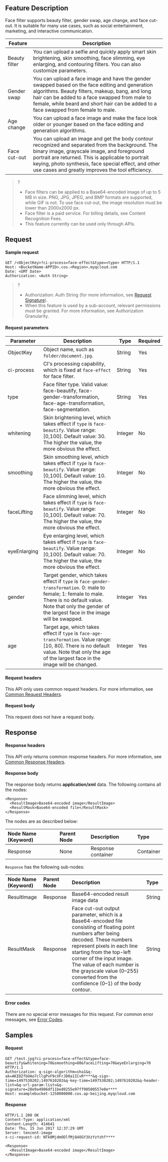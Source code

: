 ## Feature Description

Face filter supports beauty filter, gender swap, age change, and face cut-out. It is suitable for many use cases, such as social entertainment, marketing, and interactive communication.

| Feature | Description |
| ------------ | ------------------------------------------------------------ |
| Beauty filter     | You can upload a selfie and quickly apply smart skin brightening, skin smoothing, face slimming, eye enlarging, and contouring filters. You can also customize parameters. |
| Gender swap | You can upload a face image and have the gender swapped based on the face editing and generation algorithms. Beauty filters, makeup, bang, and long hair can be added to a face swapped from male to female, while beard and short hair can be added to a face swapped from female to male. |
| Age change | You can upload a face image and make the face look older or younger based on the face editing and generation algorithms. |
| Face cut-out     | You can upload an image and get the body contour recognized and separated from the background. The binary image, grayscale image, and foreground portrait are returned. This is applicable to portrait keying, photo synthesis, face special effect, and other use cases and greatly improves the tool efficiency. |

>?
>- Face filters can be applied to a Base64-encoded image of up to 5 MB in size. PNG, JPG, JPEG, and BMP formats are supported, while GIF is not. To use face cut-out, the image resolution must be lower than 2000x2000 px.
>- Face filter is a paid service. For billing details, see Content Recognition Fees.
>- This feature currently can be used only through APIs.

## Request

#### Sample request

```plaintext
GET /<ObjectKey>?ci-process=face-effect&type=<type> HTTP/1.1
Host: <BucketName-APPID>.cos.<Region>.myqcloud.com
Date: <GMT Date>
Authorization: <Auth String>

```

>? 
> - Authorization: Auth String (for more information, see [Request Signature](https://intl.cloud.tencent.com/document/product/436/7778)).
> - When this feature is used by a sub-account, relevant permissions must be granted. For more information, see Authorization Granularity.
> 

#### Request parameters

| Parameter | Description | Type | Required |
| ------------ | ------------------------------------------------------------ | ------- | -------- |
| ObjectKey | Object name, such as `folder/document.jpg`. | String  | Yes |
| ci-process | CI's processing capability, which is fixed at `face-effect` for face filter. | String | Yes |
| type         | Face filter type. Valid value: face-beautify, face-gender-transformation, face-age-transformation, face-segmentation. | String  | Yes       |
| whitening    | Skin brightening level, which takes effect if `type` is `face-beautify`. Value range: [0,100]. Default value: 30. The higher the value, the more obvious the effect. | Integer | No       |
| smoothing    | Skin smoothing level, which takes effect if `type` is `face-beautify`. Value range: [0,100]. Default value: 10. The higher the value, the more obvious the effect. | Integer | No       |
| faceLifting    | Face slimming level, which takes effect if `type` is `face-beautify`. Value range: [0,100]. Default value: 70. The higher the value, the more obvious the effect. | Integer | No       |
| eyeEnlarging | Eye enlarging level, which takes effect if `type` is `face-beautify`. Value range: [0,100]. Default value: 70. The higher the value, the more obvious the effect. | Integer | No       |
| gender       | Target gender, which takes effect if `type` is `face-gender-transformation`. 0: male to female; 1: female to male. There is no default value. Note that only the gender of the largest face in the image will be swapped. | Integer | Yes       |
| age          | Target age, which takes effect if `type` is `face-age-transformation`. Value range: [10, 80]. There is no default value. Note that only the age of the largest face in the image will be changed. | Integer | Yes       |



#### Request headers

This API only uses common request headers. For more information, see [Common Request Headers](https://intl.cloud.tencent.com/document/product/1045/43609).

#### Request body

This request does not have a request body.

## Response

#### Response headers

This API only returns common response headers. For more information, see [Common Response Headers](https://intl.cloud.tencent.com/document/product/1045/43610). 

#### Response body

The response body returns **application/xml** data. The following contains all the nodes:

```plaintext
<Response>
  <ResultImage>Base64-encoded image</ResultImage>
  <ResultMask>Base64-encoded file</ResultMask>
</Response>
```

The nodes are as described below:

| Node Name (Keyword) | Parent Node | Description | Type |
| :----------------- | :----- | :------------- | :-------- |
| Response           | None     | Response container | Container |

`Response` has the following sub-nodes:

| Node Name (Keyword) | Parent Node | Description | Type |
| :----------------- | :------- | :----------------------------------------------------------- | :----- |
| ResultImage        | Response | Base64-encoded result image data                                     | String |
| ResultMask         | Response | Face cut-out output parameter, which is a Base64-encoded file consisting of floating point numbers after being decoded. These numbers represent pixels in each line starting from the top-left corner of the input image. The value of each number is the grayscale value (0–255) converted from the confidence (0–1) of the body contour. | String |

#### Error codes

There are no special error messages for this request. For common error messages, see [Error Codes](https://intl.cloud.tencent.com/document/product/1045/43611).

## Samples

#### Request

```plaintext
GET /test.jpg?ci-process=face-effect&type=face-beautify&whitening=70&smoothing=80&faceLifting=70&eyeEnlarging=70 HTTP/1.1
Authorization: q-sign-algorithm=sha1&q-ak=AKIDZfbOAo7cllgPvF9cXFrJD0a1ICvR****&q-sign-time=1497530202;1497610202&q-key-time=1497530202;1497610202&q-header-list=&q-url-param-list=&q-signature=28e9a4986df11bed0255e97ff90500557e0e****
Host: examplebucket-1250000000.cos.ap-beijing.myqcloud.com
```

#### Response

```plaintext
HTTP/1.1 200 OK
Content-Type: application/xml
Content-Length: 414641
Date: Thu, 15 Jun 2017 12:37:29 GMT
Server: tencent-image
x-ci-request-id: NTk0MjdmODlfMjQ4OGY3XzYzYzhf****

<Response>
  <ResultImage>Base64-encoded image</ResultImage>
</Response>
```

